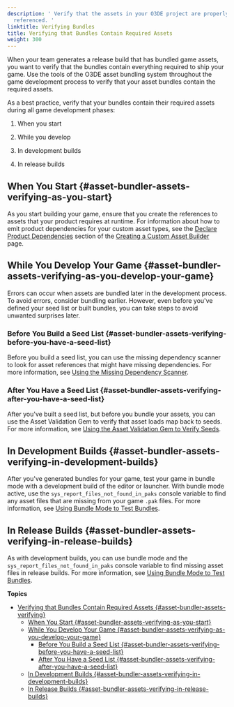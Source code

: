 ```yaml
---
description: ' Verify that the assets in your O3DE project are properly bundled and
  referenced. '
linktitle: Verifying Bundles
title: Verifying that Bundles Contain Required Assets
weight: 300
---
```


When your team generates a release build that has bundled game assets, you want to verify that the bundles contain everything required to ship your game\. Use the tools of the O3DE asset bundling system throughout the game development process to verify that your asset bundles contain the required assets\.

As a best practice, verify that your bundles contain their required assets during all game development phases:

1. When you start

1. While you develop

1. In development builds

1. In release builds

## When You Start {#asset-bundler-assets-verifying-as-you-start}

As you start building your game, ensure that you create the references to assets that your product requires at runtime\. For information about how to emit product dependencies for your custom asset types, see the [Declare Product Dependencies](/docs/userguide/asset-builder-custom#asset-builder-custom-create-builder-class-optional-declare-product-dependencies) section of the [Creating a Custom Asset Builder](/docs/user-guide/tutorials/assets/custom-builder.md) page\.

## While You Develop Your Game {#asset-bundler-assets-verifying-as-you-develop-your-game}

Errors can occur when assets are bundled later in the development process\. To avoid errors, consider bundling earlier\. However, even before you've defined your seed list or built bundles, you can take steps to avoid unwanted surprises later\.

### Before You Build a Seed List {#asset-bundler-assets-verifying-before-you-have-a-seed-list}

Before you build a seed list, you can use the missing dependency scanner to look for asset references that might have missing dependencies\. For more information, see [Using the Missing Dependency Scanner](/docs/user-guide/features/packaging/asset-bundler/missing-dependency-scanner.md)\.

### After You Have a Seed List {#asset-bundler-assets-verifying-after-you-have-a-seed-list}

After you've built a seed list, but before you bundle your assets, you can use the Asset Validation Gem to verify that asset loads map back to seeds\. For more information, see [Using the Asset Validation Gem to Verify Seeds](/docs/user-guide/features/packaging/asset-bundler/asset-validation-gem.md)\.

## In Development Builds {#asset-bundler-assets-verifying-in-development-builds}

After you've generated bundles for your game, test your game in bundle mode with a development build of the editor or launcher\. With bundle mode active, use the `sys_report_files_not_found_in_paks` console variable to find any asset files that are missing from your game `.pak` files\. For more information, see [Using Bundle Mode to Test Bundles](/docs/user-guide/features/packaging/asset-bundler/bundle-mode.md)\.

## In Release Builds {#asset-bundler-assets-verifying-in-release-builds}

As with development builds, you can use bundle mode and the `sys_report_files_not_found_in_paks` console variable to find missing asset files in release builds\. For more information, see [Using Bundle Mode to Test Bundles](/docs/user-guide/features/packaging/asset-bundler/bundle-mode.md)\.

**Topics**
- [Verifying that Bundles Contain Required Assets {#asset-bundler-assets-verifying}](#verifying-that-bundles-contain-required-assets)
  - [When You Start {#asset-bundler-assets-verifying-as-you-start}](#when-you-start)
  - [While You Develop Your Game {#asset-bundler-assets-verifying-as-you-develop-your-game}](#while-you-develop-your-game)
    - [Before You Build a Seed List {#asset-bundler-assets-verifying-before-you-have-a-seed-list}](#before-you-build-a-seed-list)
    - [After You Have a Seed List {#asset-bundler-assets-verifying-after-you-have-a-seed-list}](#after-you-have-a-seed-list)
  - [In Development Builds {#asset-bundler-assets-verifying-in-development-builds}](#in-development-builds)
  - [In Release Builds {#asset-bundler-assets-verifying-in-release-builds}](#in-release-builds)